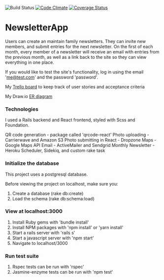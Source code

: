 ![Build Status](https://codeship.com/projects/0bdcbc60-32b4-0136-feee-6eda9d371665/status?branch=master)
[![Code Climate](https://codeclimate.com/github/msgalenwhite/NewsletterApp/badges/gpa.svg)](https://codeclimate.com/github/msgalenwhite/NewsletterApp)
[![Coverage Status](https://coveralls.io/repos/github/msgalenwhite/NewsletterApp/badge.svg?branch=master)](https://coveralls.io/github/msgalenwhite/NewsletterApp?branch=master)

# NewsletterApp

Users can create an maintain family newsletters.  They can invite new members, and submit entries for the next newsletter.  On the first of each month, every member of a newsletter will receive an email with entries from the previous month, as well as a link back to the site so they can view everything in one place.

If you would like to test the site's functionality, log in using the email 'me@test.com' and the password 'password'.


My [Trello board](https://trello.com/b/NfrCdOQi) to keep track of user stories and acceptance criteria

My Draw.io [ER diagram](https://www.draw.io/?lightbox=1&highlight=0000ff&edit=_blank&layers=1&nav=1&title=Newsletter#R7Vxbb9s2FP41BrqHFZKoWx6bNOkGpF3Rbtj2FNAWbXGVRZeik7i%2FfqRE6kbZYW1aaxYVbSEdHYrk%2BQ7Jc5Nn4Gr9%2BI7CTfqeJCibeU7yOANvZ57nRw7%2FXxB2FSFy44qwojipSG5D%2BIy%2FIUmU7VZbnKCiw8gIyRjedIkLkudowTo0SCl56LItSdbtdQNXSCN8XsBMp%2F6JE5ZW1DhwGvovCK9S1bPryCdzuPiyomSby%2F5mHliWf6rHa6jeJfmLFCbkoUUC1zNwRQlh1dX68QplQrRKbFW7mz1P63FTlDOTBqEaB9upuaOEi0LeEspSsiI5zK4b6mU5PyTe4PC7lK0zfunyS%2FSI2V%2BC%2FDqQd39LJj4cupOPfFcROk8%2FIorXiCEqiQWDlL0RYHJCTnKkaDc4y%2BqGieK4%2FrSG%2Ba6itTj%2BQYztpILBLSOc1EzqlpCNHLouOCnLgmzpQopGKjEfxApJriCoaEJqrXZS2u8Q4VOiO85AUQYZvu8qGJR6uqr5Gqz4hYRrGDo5mHuYbeVL%2Fyi48PpwFg94ncFSekuSM4WskM0ixVlyC3dkKybDZbv4ou4uU0LxN84PFbal6KUgPQHvkgv5imSENvA0jT6Ll8luKCp4s49KtG6P9B4%2BdhhvYcHUAEmWwU2B5%2BWQRcM1Fz3OLwljZK30RE7wpjWeZtkdQPYeUYYeD4KmnkqQd2rRvJaEh2ZzcNWel7Y2Bt8D%2B4GW3X3iGxjMV3yKTX9Opz912%2BotHOjMC7t9wYwvphwydCnWa6HpVj1PI3W70NRtiWnB7nK4FiN%2FVTCK89VPmv5xEbNSfSj5gnr6MqBCMMOrnN9maCmaCYww35ffSDITC%2Fay2MAF7%2By25HnrN5RPUhqCRHjbZVbuDSlOEpSXOxeDDM7rFbAhOGeluIJL%2FpcL9UpgG%2FCBX%2FF7t7nnfwU7ZVck53OBuFQmxHX1AQl9HVCz2FjNJM6eoVb1gT5m91A61cIzgxOcNuEM3PHgBPryRGuIswlKK1BG0XhQevrK3FDCAUF3m5RwC2aC1AakrgMMMfUsYOpqmM5xiaRAbMLxFBzHPDWVLrRwXGypGP3dArPdtDTtQDrmyRn6eyHlLg%2BbjCFLmI55hEa6NSScb7ZNSji55KDYdJ2f%2Bb8Pv%2F1eeudfZ6Jn4Dr1fF8s0BqqA9jvd2KMz1ULQMcDXgzJV08iPcF7NLwqEDDK3hxp8KawuCsDfZ7zeTsvFhRvGObT7aze%2BrLF%2FQE9FBliDNFCCK7hYSkl21V68IUm%2BsK5w0WM5sue0nB6AlG8XDx%2FzTkxumFoqIXx6Zrj6xvDPl1wWkhDcb%2Bswtt3eZtrUgarygA8w1NCpVxOUgbdam8pw3XOrTt0FMQXYQRgqEOM3CRA0UuHOBrREPDBIYhxfo%2B5qI7d1ieYD8F8YWoQ%2BKfD7OkGgcHyPUcKDPjDtuH%2FNQUGom4OzHMNfXQ3tLCDDyQ7uTuXTc75ILj1KjFfxL7hGrYRC9Wd8zlJdq1g6OSH28A0CMc7fqNQw3TKVVjEMvZGxFI%2FY%2BdIRFWKuxLQwSqTfaZT7M1BOGA6ccMpTvyXDqvrxOPhCnSXuINr4xRP6NpB1%2FhUtYFurKF2SiHfuHV1QMq2XVin1NVeYZ1s%2BlFoSWPYBirCoEyhvr1aDUq2agDh8oG7FptUvv39XHT78aUtdWPIr8bV6EM1gmPruUJgVWFMKj%2BjYNYr%2FPwBazzVov0xijyBnp38YBaWnJze053eEPSc3iAeqvy8GNrTLw64vc%2Br8jM0cb4nn03Xt3rxnuSHD2qXjeSa7rMlqM5%2FTe64ZWhDfSmfD9pAX7Hpdj0fKCCcwLUBbjwQazkXuIGezer4cdvSP9%2BT1aTH5D9ekpv3%2Fdi77kBwZgh8YCGvDQ5WREypzHNhHIy4ewcHc5nfV%2FUignVTvct%2FpDSR4akQW9gYIv3Ib6nBr1MC%2FHw41yXEY2wOfqChZiFso67LuEwVwhk36qJKdNpRFxVxPXcEEPQ%2B7%2FT9SHn5lmOAdb2q6knm6PbFAPv8ANiNAao6%2B%2BejTE00sRNKLHsxCSaaKSPQlTEaKRwNnJ4yqnT5E6p4DPr6kWFsEUzRxdOji36vpCaKhoKLQwmj%2BEAp1fOKLQZGyebJZT1ksdTr2H65jw1vRo8e7007TzjbxXko5niu0sxQL%2Bsa9jpebXP8dYtyVBQVO06gjDi3uJZEBLEWZD3HuXpMll2evKU6DswTcTyLj971WqNzHFeh%2B7KOK2V81pYJCEzPKze0sJFE%2Bkai%2F8TBFM7Wka5Xpvm%2BMeL3t5H%2Babz2GyQTqjZQjcf8AveJYrPKrnNelamJlBRH5Blf2On%2F%2FXi7rukHOJEFwJ%2FISk1m3hmB9k3tPBsr29dQO6nQUMZzur8J2I8aye37uJhRJy5Ux5%2BMI0OdKJDU8nNHgfqFRwHoIVeFq7QokPYiX1lN%2FY%2FybFc3Rs7ggPdWN%2Fb5pZt4ZGST3za%2FmVmxN79LCq7%2FBQ%3D%3D)

### Technologies

I used a Rails backend and React frontend, styled with Scss and Foundation.

QR code generation - package called 'qrcode-react'
Photo uploading - Carrierwave and Amazon S3
Photo submitting in React - Dropzone
Maps - Google Maps API
Email - ActiveMailer and Sendgrid
Monthly Newsletter - Heroku Scheduler, Sidekiq, and custom rake task

### Initialize the database

This project uses a postgresql database.

Before viewing the project on localhost, make sure you:
1. Create a database (rake db:create)
2. Load the schema (rake db:schema:load)

### View at localhost:3000

1. Install Ruby gems with 'bundle install'
2. Install NPM packages with 'npm install' or 'yarn install'
3. Start a rails server with 'rails s'
4. Start a javascript server with 'npm start'
5. Navigate to localhost/3000

### Run test suite

1. Rspec tests can be run with 'rspec'
2. Jasmine-enzyme tests can be run with 'npm test'
